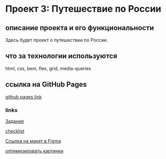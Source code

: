 # Проект 3: Путешествие по России


## описание проекта и его функциональности

Здесь будет проект о путешествии по России.

## что за технологии используются

html, css, bem, flex, grid, media-queries


## ссылка на GitHub Pages

[github pages link](https://kislak.github.io/russian-travel) 


### links

[Задание](https://praktikum.yandex.ru/learn/web/courses/c4f5c70d-2a5b-43e4-86f0-3b05bdf08616/sprints/3752/topics/c6ec58d5-2a1b-47f8-956b-383b08adaefe/lessons/d2897bfe-5f92-4c77-af34-220bb0a2324c/)

[checklist](https://code.s3.yandex.net/web-developer/checklists/new-program/checklist-3/index.html)

[Ссылка на макет в Figma](https://www.figma.com/file/5S2WSbEFL6awjVWJ0NWL8Q/Sprint-3_-Russia-_-desktop-mobile?node-id=28503%3A0)

[оптимизировать картинки](https://tinypng.com/)


